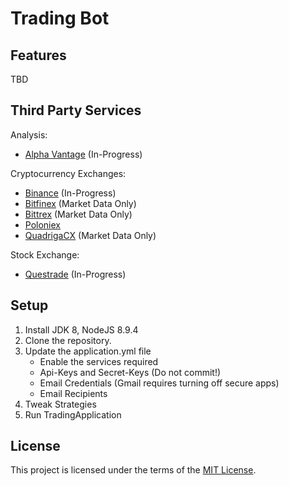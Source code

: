 # Trading Bot

## Features

TBD

## Third Party Services

Analysis:
- [Alpha Vantage](https://www.alphavantage.co/documentation/) (In-Progress)

Cryptocurrency Exchanges:
- [Binance](https://github.com/binance-exchange/binance-official-api-docs) (In-Progress)
- [Bitfinex](https://bitfinex.readme.io/v2/docs) (Market Data Only)
- [Bittrex](https://bittrex.com/home/api) (Market Data Only)
- [Poloniex](https://poloniex.com/support/api/)
- [QuadrigaCX](https://www.quadrigacx.com/api_info) (Market Data Only)

Stock Exchange:
- [Questrade](http://www.questrade.com/api) (In-Progress)

## Setup

1. Install JDK 8, NodeJS 8.9.4
2. Clone the repository.
3. Update the application.yml file
   - Enable the services required
   - Api-Keys and Secret-Keys (Do not commit!)
   - Email Credentials (Gmail requires turning off secure apps)
   - Email Recipients
4. Tweak Strategies
5. Run TradingApplication

## License

This project is licensed under the terms of the [MIT License](https://opensource.org/licenses/MIT).
